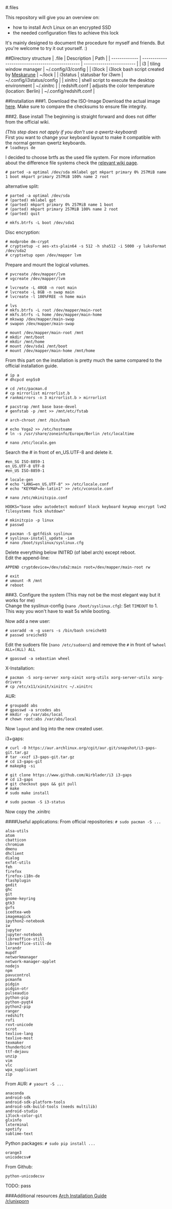 #.files

This repository will give you an overview on:
- how to install Arch Linux on an encrypted SSD
- the needed configuration files to achieve this lock

It's mainly designed to document the procedure for myself and friends.
But you're welcome to try it out yourself. :)

##Directory structure
| .file         | Description                                      | Path                      |
| ------------- | ------------------------------------------------ | ------------------------- |
| i3            | tiling window manager                            | ~/.config/i3/config       |
| i3lock        | i3lock bash script created by [Meskarune](https://github.com/meskarune/i3lock-fancy) | ~/lock |
| i3status      | statusbar for i3wm                               | ~/.config/i3status/config |
| xinitrc       | shell script to execute the desktop environment  | ~/.xinitrc                |
| redshift.conf | adjusts the color temperature (location: Berlin) | ~/.config/redshift.conf   |


##Installation
###1. Download the ISO-Image
Download the actual image [here](https://www.archlinux.org/download/).
Make sure to compare the checksums to ensure file integrity.

###2. Base install
The beginning is straight forward and does not differ from the official wiki.

*(This step does not apply if you don't use a qwertz-keyboard)*  
First you want to change your keyboard layout to make it compatible with the normal german qwertz keyboards.  
`# loadkeys de`


I decided to choose brtfs as the used file system. For more information about the difference file systems check the [relevant wiki page](https://wiki.archlinux.org/index.php/File_systems).

`# parted -a optimal /dev/sda mklabel gpt mkpart primary 0% 257MiB name 1 boot mkpart primary 257MiB 100% name 2 root`

alternative split:
```
# parted -a optimal /dev/sda
# (parted) mklabel gpt
# (parted) mkpart primary 0% 257MiB name 1 boot
# (parted) mkpart primary 257MiB 100% name 2 root
# (parted) quit
```

`# mkfs.btrfs -L boot /dev/sda1`

Disc encryption:
```
# modprobe dm-crypt
# cryptsetup -c aes-xts-plain64 -s 512 -h sha512 -i 5000 -y luksFormat /dev/sda2
# cryptsetup open /dev/mapper lvm
```

Prepare and mount the logical volumes.
```
# pvcreate /dev/mapper/lvm
# vgcreate /dev/mapper/lvm

# lvcreate -L 40GB -n root main
# lvcreate -L 8GB -n swap main
# lvcreate -l 100%FREE -n home main

# lvs
# mkfs.btrfs -L root /dev/mapper/main-root
# mkfs.btrfs -L home /dev/mapper/main-home
# mkswap /dev/mapper/main-swap
# swapon /dev/mapper/main-swap

# mount /dev/mapper/main-root /mnt
# mkdir /mnt/boot
# mkdir /mnt/home
# mount /dev/sda1 /mnt/boot
# mount /dev/mapper/main-home /mnt/home
```
From this part on the installation is pretty much the same compared to the official installation guide.
```
# ip a
# dhcpcd enp5s0

# cd /etc/pacman.d
# cp mirrorlist mirrorlist.b
# rankmirrors -n 3 mirrorlist.b > mirrorlist

# pacstrap /mnt base base-devel
# genfstab -p /mnt >> /mnt/etc/fstab

# arch-chroot /mnt /bin/bash

# echo Yoga2 >> /etc/hostname
# ln -s /usr/share/zoneinfo/Europe/Berlin /etc/localtime

# nano /etc/locale.gen
```
Search the # in front of en_US.UTF-8 and delete it.
```
#en_SG ISO-8859-1
en_US.UTF-8 UTF-8
#en_US ISO-8859-1
```

```
# locale-gen
# echo "LANG=en_US.UTF-8" >> /etc/locale.conf
# echo "KEYMAP=de-latin1" >> /etc/vconsole.conf

# nano /etc/mkinitcpio.conf
```

```
HOOKS="base udev autodetect modconf block keyboard keymap encrypt lvm2 filesystems fsck shutdown"
```

```
# mkinitcpio -p linux
# passwd

# pacman -S gptfdisk syslinux
# syslinux-install_update -iam
# nano /boot/syslinux/syslinux.cfg
```
Delete everything below INITRD (of label arch) except reboot.  
Edit the append-line:
```
APPEND cryptdevice=/dev/sda2:main root=/dev/mapper/main-root rw
```

```
# exit
# umount -R /mnt
# reboot
```

###3. Configure the system
(This may not be the most elegant way but it works for me)  
Change the syslinux-config (`nano /boot/syslinux.cfg`):
 Set `TIMEOUT` to 1. This way you won't have to wait 5s while booting.

Now add a new user:
```
# useradd -m -g users -s /bin/bash sreiche93
# passwd sreiche93
```
Edit the sudoers file (`nano /etc/sudoers`) and remove the `#` in front of `%wheel ALL=(ALL) ALL`

```
# gpasswd -a sebastian wheel
```

X-Installation:
```
# pacman -S xorg-server xorg-xinit xorg-utils xorg-server-utils xorg-drivers
# cp /etc/x11/xinit/xinitrc ~/.xinitrc
```

AUR:
```
# groupadd abs
# gpasswd -a srcodes abs
# mkdir -p /var/abs/local
# chown root:abs /var/abs/local
```

Now `logout` and log into the new created user.

i3+gaps:
```
# curl -O https://aur.archlinux.org/cgit/aur.git/snapshot/i3-gaps-git.tar.gz
# tar -xvzf i3-gaps-git.tar.gz
# cd i3-gaps-git
# makepkg -si

# git clone https://www.github.com/Airblader/i3 i3-gaps
# cd i3-gaps
# git checkout gaps && git pull
# make
# sudo make install
```
`# sudo pacman -S i3-status`

Now copy the .xinitrc

####Useful applications:
From official repositories: `# sudo pacman -S ...`
```
alsa-utils
atom
cbatticon
chromium
dmenu
dhclient
dialog
exfat-utils
feh
firefox
firefox-i18n-de
flashplugin
gedit
ghc
git
gnome-keyring
gtk3
gvfs
icedtea-web
imagemagick
ipython2-notebook
iw
jupyter
jupyter-notebook
libreoffice-still
libreoffice-still-de
lxrandr
mupdf
networkmanager
network-manager-applet
nodejs
npm
pavucontrol
pcmanfm
pidgin
pidgin-otr
pulseaudio
python-pip
python-pyqt4
python2-pip
ranger
redshift
rofi
rxvt-unicode
scrot
texlive-lang
texlive-most
texmaker
thunderbird
ttf-dejavu
unzip
vim
vlc
wpa_supplicant
zip
```

From AUR: `# yaourt -S ...`
```
anaconda
android-sdk
android-sdk-platform-tools
android-sdk-build-tools (needs multilib)
android-studio
i3lock-color-git
glxinfo
lxterminal
spotify
sublime-text
```

Python packages: `# sudo pip install ...`
```
orange3
unicodecsv#
```

From Github:
```
python-unicodecsv
```

TODO: pass

###Additional resources
[Arch Installation Guide](https://wiki.archlinux.org/index.php/Installation_guide)  
[/r/unixporn](https://reddit.com/r/unixporn)

